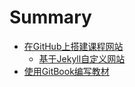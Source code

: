 # Summary

* [在GitHub上搭建课程网站](/content/website/index.md)
	* [基于Jekyll自定义网站](/content/website/jekyll.md)
* [使用GitBook编写教材](/content/gitbook/index.md)
